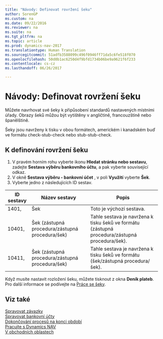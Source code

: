 ```yaml
---
title: "Návody: Definovat rovržení šeku"
author: SorenGP
ms.custom: na
ms.date: 09/22/2016
ms.reviewer: na
ms.suite: na
ms.tgt_pltfrm: na
ms.topic: article
ms.prod: dynamics-nav-2017
ms.translationtype: Human Translation
ms.sourcegitcommit: 51adfb3588099c496f0946ff71da5c6fe518f070
ms.openlocfilehash: 50d0b1ac6250d4f9bfd1734b06be9a9621f6f233
ms.contentlocale: cs-cz
ms.lasthandoff: 06/26/2017

---
```


# <a name="how-to-define-check-layouts"></a>Návody: Definovat rovržení šeku

Můžete navrhovat své šeky k připůsobení standardů nastavených místními úřady. Obrazy šeků můžou být vytištěny v angličtině, francouzštině nebo španělštině.

Šeky jsou navrženy k tisku v obou formátech, americkém i kanadském buď ve formátu check-stub-check nebo stub-stub-check.

## <a name="to-define-check-layouts"></a>K definování rovržení šeku
1. V pravém horním rohu vyberte ikonu **Hledat stránku nebo sestavu**, zadejte **Sestava výběru bankovního účtu**, a pak vyberte související odkaz.
2. V okně **Sestava výběru - bankovní účet** , v poli **Využití** vyberte **Šek**.
3. Vyberte jedno z následujících ID sestav.

| ID sestavy   | Název sestavy   | Popis |
|-------------|---------------|-------------|
|1401,|Šek|Toto je výchozí sestava.|
|10401,|Šek (zástupná procedura/zástupná procedura/šek)|Tahle sestava je navržena k tisku šeků ve formátu (zástupná procedura/zástupná procedura/šek).|
|10411,|Šek (zástupná procedura/zástupná procedura/šek)|Tahle sestava je navržena k tisku šeků ve formátu (šek/zástupná procedura/šek).|

Když musíte nastavit rozložení šeku, můžete tisknout z okna **Deník plateb**. Pro další informace se podívejte na [Práce se šeky](payables-how-work-checks.md).

## <a name="see-also"></a>Viz také
[Spravovat závazky](payables-manage-payables.md)  
[Spravovat bankovní účty](bank-manage-bank-accounts.md)   
[Dokončování procesů na konci období](year-how-complete-period-end-processes.md)  
[Pracujte s Dynamics NAV](ui-work-product.md)  
[V obchodních oblastech](ui-across-business-areas.md)

